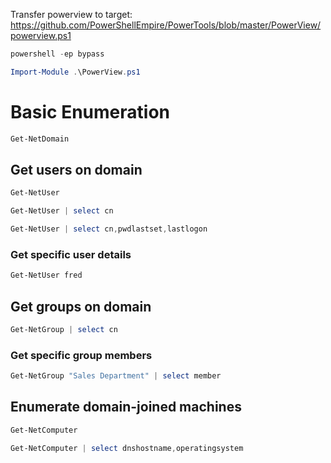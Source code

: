 Transfer powerview to target: https://github.com/PowerShellEmpire/PowerTools/blob/master/PowerView/powerview.ps1
```powershell
powershell -ep bypass
```
```powershell
Import-Module .\PowerView.ps1
```
# Basic Enumeration
```powershell
Get-NetDomain
```
## Get users on domain
```powershell
Get-NetUser
```
```powershell
Get-NetUser | select cn
```
```powershell
Get-NetUser | select cn,pwdlastset,lastlogon
```
### Get specific user details
```powershell
Get-NetUser fred
```
## Get groups on domain
```powershell
Get-NetGroup | select cn
```
### Get specific group members
```powershell
Get-NetGroup "Sales Department" | select member
```
## Enumerate domain-joined machines
```powershell
Get-NetComputer
```
```powershell
Get-NetComputer | select dnshostname,operatingsystem
```
